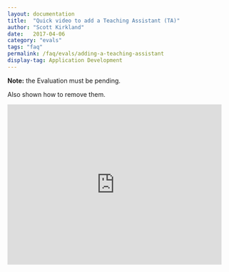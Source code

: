 ```yaml
---
layout: documentation
title:  "Quick video to add a Teaching Assistant (TA)"
author: "Scott Kirkland"
date:   2017-04-06
category: "evals"
tags: "faq"
permalink: /faq/evals/adding-a-teaching-assistant
display-tag: Application Development
---
```


**Note:** the Evaluation must be pending.

Also shown how to remove them.

<iframe width="480" height="360" src="http://www.youtube.com/embed/IwFsBlzYMtI" frameborder="0"> </iframe>
